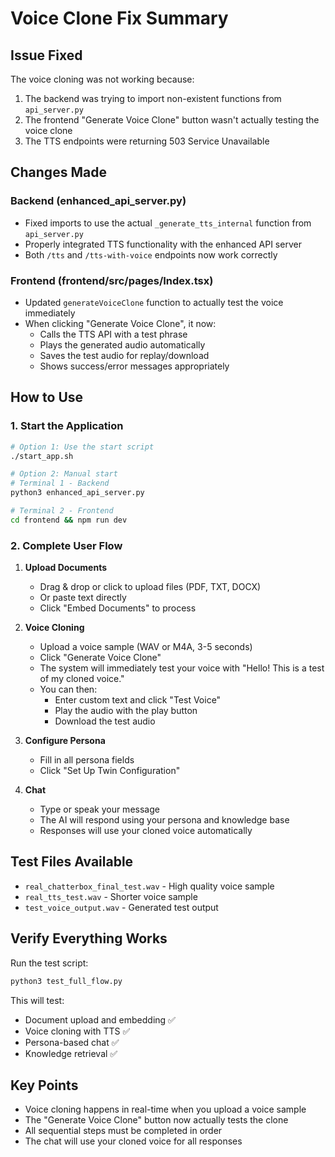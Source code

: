 # Voice Clone Fix Summary

## Issue Fixed
The voice cloning was not working because:
1. The backend was trying to import non-existent functions from `api_server.py`
2. The frontend "Generate Voice Clone" button wasn't actually testing the voice clone
3. The TTS endpoints were returning 503 Service Unavailable

## Changes Made

### Backend (enhanced_api_server.py)
- Fixed imports to use the actual `_generate_tts_internal` function from `api_server.py`
- Properly integrated TTS functionality with the enhanced API server
- Both `/tts` and `/tts-with-voice` endpoints now work correctly

### Frontend (frontend/src/pages/Index.tsx)
- Updated `generateVoiceClone` function to actually test the voice immediately
- When clicking "Generate Voice Clone", it now:
  - Calls the TTS API with a test phrase
  - Plays the generated audio automatically
  - Saves the test audio for replay/download
  - Shows success/error messages appropriately

## How to Use

### 1. Start the Application
```bash
# Option 1: Use the start script
./start_app.sh

# Option 2: Manual start
# Terminal 1 - Backend
python3 enhanced_api_server.py

# Terminal 2 - Frontend
cd frontend && npm run dev
```

### 2. Complete User Flow

1. **Upload Documents**
   - Drag & drop or click to upload files (PDF, TXT, DOCX)
   - Or paste text directly
   - Click "Embed Documents" to process

2. **Voice Cloning**
   - Upload a voice sample (WAV or M4A, 3-5 seconds)
   - Click "Generate Voice Clone"
   - The system will immediately test your voice with "Hello! This is a test of my cloned voice."
   - You can then:
     - Enter custom text and click "Test Voice"
     - Play the audio with the play button
     - Download the test audio

3. **Configure Persona**
   - Fill in all persona fields
   - Click "Set Up Twin Configuration"

4. **Chat**
   - Type or speak your message
   - The AI will respond using your persona and knowledge base
   - Responses will use your cloned voice automatically

## Test Files Available
- `real_chatterbox_final_test.wav` - High quality voice sample
- `real_tts_test.wav` - Shorter voice sample
- `test_voice_output.wav` - Generated test output

## Verify Everything Works
Run the test script:
```bash
python3 test_full_flow.py
```

This will test:
- Document upload and embedding ✅
- Voice cloning with TTS ✅
- Persona-based chat ✅
- Knowledge retrieval ✅

## Key Points
- Voice cloning happens in real-time when you upload a voice sample
- The "Generate Voice Clone" button now actually tests the clone
- All sequential steps must be completed in order
- The chat will use your cloned voice for all responses 